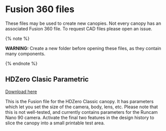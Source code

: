 # Fusion 360 files
These files may be used to create new canopies.
Not every canopy has an associated Fusion 360 file. To request CAD files please open an issue.

{% note %}

**WARNING:** Create a new folder before opening these files, as they contain many components.

{% endnote %}

## HDZero Clasic Parametric
[Download here](HDZero_Tank_V2_Parametric_v3.f3z)

This is the Fusion file for the HDZero Classic canopy.
It has parameters which let you set the size of the camera, body, lens, etc.
Please note that this is not well-tested, and currently contains parameters for the Runcam Nano 90 camera.
Activate the final two features in the design history to slice the canopy into a small printable test area.
